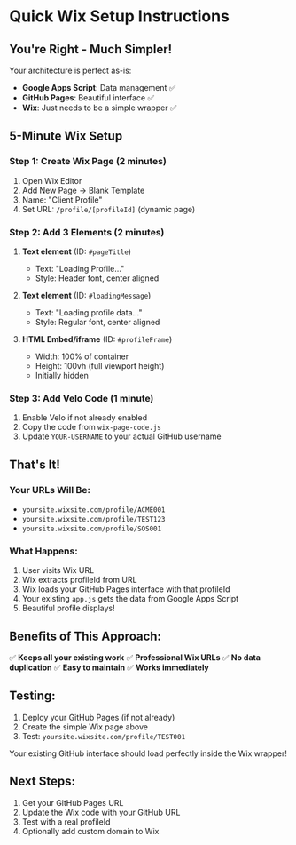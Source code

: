 # Quick Wix Setup Instructions

## You're Right - Much Simpler!

Your architecture is perfect as-is:
- **Google Apps Script**: Data management ✅
- **GitHub Pages**: Beautiful interface ✅  
- **Wix**: Just needs to be a simple wrapper ✅

## 5-Minute Wix Setup

### Step 1: Create Wix Page (2 minutes)
1. Open Wix Editor
2. Add New Page → Blank Template
3. Name: "Client Profile"
4. Set URL: `/profile/[profileId]` (dynamic page)

### Step 2: Add 3 Elements (2 minutes)
1. **Text element** (ID: `#pageTitle`)
   - Text: "Loading Profile..."
   - Style: Header font, center aligned

2. **Text element** (ID: `#loadingMessage`)  
   - Text: "Loading profile data..."
   - Style: Regular font, center aligned

3. **HTML Embed/iframe** (ID: `#profileFrame`)
   - Width: 100% of container
   - Height: 100vh (full viewport height)
   - Initially hidden

### Step 3: Add Velo Code (1 minute)
1. Enable Velo if not already enabled
2. Copy the code from `wix-page-code.js`
3. Update `YOUR-USERNAME` to your actual GitHub username

## That's It!

### Your URLs Will Be:
- `yoursite.wixsite.com/profile/ACME001`
- `yoursite.wixsite.com/profile/TEST123`
- `yoursite.wixsite.com/profile/SOS001`

### What Happens:
1. User visits Wix URL
2. Wix extracts profileId from URL
3. Wix loads your GitHub Pages interface with that profileId
4. Your existing `app.js` gets the data from Google Apps Script
5. Beautiful profile displays!

## Benefits of This Approach:

✅ **Keeps all your existing work**
✅ **Professional Wix URLs** 
✅ **No data duplication**
✅ **Easy to maintain**
✅ **Works immediately**

## Testing:
1. Deploy your GitHub Pages (if not already)
2. Create the simple Wix page above
3. Test: `yoursite.wixsite.com/profile/TEST001`

Your existing GitHub interface should load perfectly inside the Wix wrapper!

## Next Steps:
1. Get your GitHub Pages URL
2. Update the Wix code with your GitHub URL
3. Test with a real profileId
4. Optionally add custom domain to Wix
